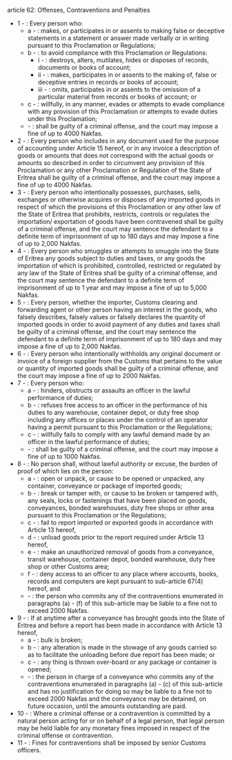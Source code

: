 article 62: Offenses, Contraventions and Penalties

<ul>
			<li>1 - : Every person who:<ul>
						<li>a - : makes, or participates in or assents to making false or deceptive statements in a statement or answer made verbally or in writing pursuant to this Proclamation or Regulations; <ul>
						</ul></li>						<li>b - : to avoid compliance with this Proclamation or Regulations: <ul>
									<li>i - : destroys, alters, mutilates, hides or disposes of records, documents or books of account; <ul>
									</ul></li>									<li>ii - : makes, participates in or assents to the making of, false or deceptive entries in records or books of account; <ul>
									</ul></li>									<li>iii - : omits, participates in or assents to the omission of a particular material from records or books of account; or <ul>
									</ul></li>						</ul></li>						<li>c - : willfully, in any manner, evades or attempts to evade compliance with any provision of this Proclamation or attempts to evade duties under this Proclamation; <ul>
						</ul></li>						<li> - : shall be guilty of a criminal offense, and the court may impose a fine of up to 4000 Nakfas. <ul>
						</ul></li>			</ul></li>			<li>2 - : Every person who includes in any document used for the purpose of accounting under Article 15 hereof, or in any invoice a description of goods or amounts that does not correspond with the actual goods or amounts so described in order to circumvent any provision of this Proclamation or any other Proclamation or Regulation of the State of Eritrea shall be guilty of a criminal offense, and the court may impose a fine of up to 4000 Nakfas. <ul>
			</ul></li>			<li>3 - : Every person who intentionally possesses, purchases, sells, exchanges or otherwise acquires or disposes of any imported goods in respect of which the provisions of this Proclamation or any other law of the State of Eritrea that prohibits, restricts, controls or regulates the importation&#x2F; exportation of goods have been contravened shall be guilty of a criminal offense, and the court may sentence the defendant to a definite term of imprisonment of up to 180 days and may impose a fine of up to 2,000 Nakfas. <ul>
			</ul></li>			<li>4 - : Every person who smuggles or attempts to smuggle into the State of Eritrea any goods subject to duties and taxes, or any goods the importation of which is prohibited, controlled, restricted or regulated by any law of the State of Eritrea shall be guilty of a criminal offense, and the court may sentence the defendant to a definite term of imprisonment of up to 1 year and may impose a fine of up to 5,000 Nakfas. <ul>
			</ul></li>			<li>5 - : Every person, whether the importer, Customs clearing and forwarding agent or other person having an interest in the goods, who falsely describes, falsely values or falsely declares the quantity of imported goods in order to avoid payment of any duties and taxes shall be guilty of a criminal offense, and the court may sentence the defendant to a definite term of imprisonment of up to 180 days and may impose a fine of up to 2,000 Nakfas.<ul>
			</ul></li>			<li>6 - : Every person who intentionally withholds any original document or invoice of a foreign supplier from the Customs that pertains to the value or quantity of imported goods shall be guilty of a criminal offense, and the court may impose a fine of up to 2000 Nakfas. <ul>
			</ul></li>			<li>7 - : Every person who: <ul>
						<li>a - : hinders, obstructs or assaults an officer in the lawful performance of duties;<ul>
						</ul></li>						<li>b - : refuses free access to an officer in the performance of his duties to any warehouse, container depot, or duty free shop including any offices or places under the control of an operator having a permit pursuant to this Proclamation or the Regulations; <ul>
						</ul></li>						<li>c - : willfully fails to comply with any lawful demand made by an officer in the lawful performance of duties; <ul>
						</ul></li>						<li> - : shall be guilty of a criminal offense, and the court may impose a fine of up to 1000 Nakfas. <ul>
						</ul></li>			</ul></li>			<li>8 - : No person shall, without lawful authority or excuse, the burden of proof of which lies on the person: <ul>
						<li>a - : open or unpack, or cause to be opened or unpacked, any container, conveyance or package of imported goods; <ul>
						</ul></li>						<li>b - : break or tamper with, or cause to be broken or tampered with, any seals, locks or fastenings that have been placed on goods, conveyances, bonded warehouses, duty free shops or other area pursuant to this Proclamation or the Regulations; <ul>
						</ul></li>						<li>c - : fail to report imported or exported goods in accordance with Article 13 hereof, <ul>
						</ul></li>						<li>d - : unload goods prior to the report required under Article 13 hereof, <ul>
						</ul></li>						<li>e - : make an unauthorized removal of goods from a conveyance, transit warehouse, container depot, bonded warehouse, duty free shop or other Customs area; <ul>
						</ul></li>						<li>f - : deny access to an officer to any place where accounts, books, records and computers are kept pursuant to sub-article 67(4) hereof, and<ul>
						</ul></li>						<li> - : the person who commits any of the contraventions enumerated in paragraphs (a) - (f) of this sub-article may be liable to a fine not to exceed 2000 Nakfas. <ul>
						</ul></li>			</ul></li>			<li>9 - : If at anytime after a conveyance has brought goods into the State of Eritrea and before a report has been made in accordance with Article 13 hereof, <ul>
						<li>a - : bulk is broken; <ul>
						</ul></li>						<li>b - : any alteration is made in the stowage of any goods carried so as to facilitate the unloading before due report has been made; or <ul>
						</ul></li>						<li>c - : any thing is thrown over-board or any package or container is opened;<ul>
						</ul></li>						<li> - : the person in charge of a conveyance who commits any of the contraventions enumerated in paragraphs (a) - (c) of this sub-article and has no justification for doing so may be liable to a fine not to exceed 2000 Nakfas and the conveyance may be detained, on future occasion, until the amounts outstanding are paid. <ul>
						</ul></li>			</ul></li>			<li>10 - : Where a criminal offense or a contravention is committed by a natural person acting for or on behalf of a legal person, that legal person may be held liable for any monetary fines imposed in respect of the criminal offense or contravention. <ul>
			</ul></li>			<li>11 - : Fines for contraventions shall be imposed by senior Customs officers.<ul>
			</ul></li></ul>